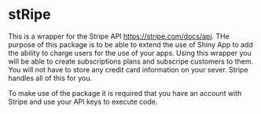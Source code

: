 # stRipe

This is a wrapper for the Stripe API https://stripe.com/docs/api. THe purpose of this
package is to be able to extend the use of Shiny App to add the ability to charge
users for the use of your apps. Using this wrapper you will be able to create 
subscriptions plans and subscripe customers to them. You will not have to store 
any credit card information on your sever. Stripe handles all of this for you.

To make use of the package it is required that you have an account with Stripe and 
use your API keys to execute code.

